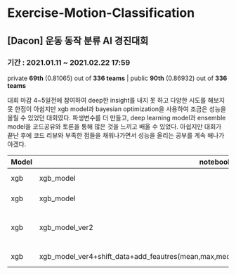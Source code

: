 # Exercise-Motion-Classification
## [Dacon] 운동 동작 분류 AI 경진대회
### 기간 : 2021.01.11 ~ 2021.02.22 17:59

private **69th** (0.81065) out of **336 teams** | public **90th** (0.86932) out of **336 teams**

대회 마감 4~5일전에 참여하여 deep한 insight를 내지 못 하고 다양한 시도를 해보지 못 한점이 아쉽지만 xgb model과 bayesian optimization을 사용하여 조금은 성능을 올릴 수 있었던 대회였다. 파생변수를 더 만들고, deep learning model과 ensemble model을 코드공유와 토론을 통해 많은 것을 느끼고 배울 수 있었다. 아쉽지만 대회가 끝난 후에 코드 리뷰와 부족한 점들을 채워나가면서 성능을 올리는 공부를 계속 해나가야겠다. 



|Model|notebook_name|parameters|logloss|submission_name|
|--|--|--|--|--|
|xgb|xgb_model|'eta':0.1,'objective':'multi:softprob','max_depth':3,'eval_metric':'mlogloss','seed':0,'lambda':2,'num_class':61, num_boost_round=100,early_stopping_rounds=100,verbose_eval = 50 |1.05432	|xgb_model|
|xgb|xgb_model|'eta':0.1,'objective':'multi:softprob','max_depth':3,'eval_metric':'mlogloss','seed':0,'lambda':2,'alpha':2,'num_class':61, num_boost_round=200,early_stopping_rounds=100,verbose_eval = 50|1.05341|xgb_model_ver1|
|xgb|xgb_model_ver2|'colsample_bytree': 0.9543751822448909,'eval_metric': 'mlogloss','gamma': 2.3765993313084093,'lambda_val': 4.823723573634545,'learning_rate': 0.0320405651413064,'max_delta_step': 4.17743472256279,'max_depth': 2,'min_child_weight': 7.118213702774423,'num_class': 61,'objective': 'multi:softprob','subsample': 0.9532572056575737,num_boost_round=200|0.96465|xgb_model_ver2|
|xgb|xgb_model_ver4+shift_data+add_feautres(mean,max,median,std,quantile_75,quantile_25)+bayesian_optimization|'colsample_bytree': 0.4,'gamma': 0.001,'lambda_val': 5.0,'learning_rate': 0.2,'max_delta_step': 10.0,'max_depth': 2.0,'min_child_weight': 0.0,'subsample': 1.0,'eval_metric' = 'mlogloss''objective' = 'multi:softprob''num_class' = 61|**0.86932**	|xgb_model_ver4|   
